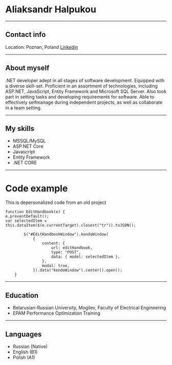 # Aliaksandr Halpukou

---

## Contact info

Location: Poznan, Poland
[Linkedin](www.linkedin.com/in/ahalpukou)

---

## About myself

.NET developer adept in all stages
of software development. Equipped
with a diverse skill-set.
Proficient in an assortment of
technologies, including ASP\.NET,
JavaScript, Entity Framework and
Microsoft SQL Server. Also took
part in setting tasks and
developing requirements for
software. Able to effectively selfmanage during independent projects,
as well as collaborate in a team
setting.

---

## My skills

- MSSQL/MySQL
- ASP\.NET Core
- Javascript
- Entity Framework
- .NET CORE

---

# Code example

This is depersonalized code from an old project

```
function EditHandbook(e) {
e.preventDefault();
var selectedItem = this.dataItem($(e.currentTarget).closest("tr")).toJSON();

        $("#EditHandbookWindow").kendoWindow(
            {
                content: {
                    url: editHandbook,
                    type: "POST",
                    data: { model: selectedItem },
                },
                modal: true,
            }).data("kendoWindow").center().open();
    }
```
---

## Education

* Belarusian-Russian University, Mogilev, Faculty
of Electrical Engineering
* EPAM Performance Optimization Training

---

## Languages

* Russian (Native)
* English (B1)
* Polish (A1)
